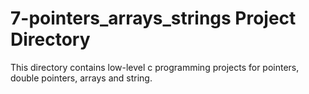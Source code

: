 # 7-pointers_arrays_strings Project Directory
This directory contains low-level c programming projects for pointers, double pointers, arrays and string.
